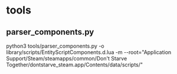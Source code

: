 # tools #

## parser_components.py ##

python3 tools/parser_components.py -o library/scripts/EntityScriptComponents.d.lua -m --root="Application Support/Steam/steamapps/common/Don't Starve Together/dontstarve_steam.app/Contents/data/scripts/"